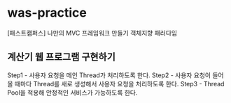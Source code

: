 # was-practice
[패스트캠퍼스] 나만의 MVC 프레임워크 만들기 객체지향 패러다임

## 계산기 웹 프로그램 구현하기
Step1 - 사용자 요청을 메인 Thread가 처리하도록 한다.
Step2 - 사용자 요청이 들어올 때마다 Thread를 새로 생성해서 사용자 요청을 처리하도록 한다.
Step3 - Thread Pool을 적용해 안정적인 서비스가 가능하도록 한다.

